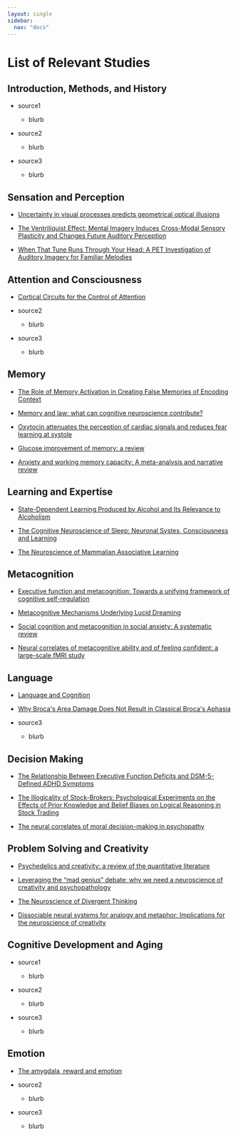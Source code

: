 ```yaml
---
layout: single
sidebar:
  nav: "docs"
---
```

# List of Relevant Studies

## Introduction, Methods, and History

* source1
  * blurb
 
* source2
  * blurb
  
* source3
  * blurb
  
## Sensation and Perception

* [Uncertainty in visual processes predicts geometrical optical illusions](https://www.sciencedirect.com/science/article/pii/S0042698903006904)
 
* [The Ventriliquist Effect: Mental Imagery Induces Cross-Modal Sensory Plasticity and Changes Future Auditory Perception](https://journals.sagepub.com/doi/pdf/10.1177/0956797617748959?casa_token=PUgBdLplIlcAAAAA:EJPWziB5Kg0BLcfcl-awNFGZOMbFylPA8U-D0J633y12qhNnseiyHTBr0fGkW-38D6WIhMR-wOlIIQ)

* [When That Tune Runs Through Your Head: A PET Investigation of Auditory Imagery for Familiar Melodies](https://academic.oup.com/cercor/article/9/7/697/270766)
  
  
## Attention and Consciousness

* [Cortical Circuits for the Control of Attention](https://www.ncbi.nlm.nih.gov/pmc/articles/PMC3709832/)
 
* source2
  * blurb
  
* source3
  * blurb
  
## Memory

* [The Role of Memory Activation in Creating False Memories of Encoding Context](https://www.ncbi.nlm.nih.gov/pmc/articles/PMC2846608/?tool=pubmed%20)
 
* [Memory and law: what can cognitive neuroscience contribute?](https://www.nature.com/articles/nn.3294)
  
* [Oxytocin attenuates the perception of cardiac signals and reduces fear learning at systole](http://eprints.leedsbeckett.ac.uk/5205/)

* [Glucose improvement of memory: a review](https://pubmed.ncbi.nlm.nih.gov/15094072/)

* [Anxiety and working memory capacity: A meta-analysis and narrative review](https://psycnet.apa.org/doiLanding?doi=10.1037%2Fbul0000051)
  
## Learning and Expertise

* [State-Dependent Learning Produced by Alcohol and Its Relevance to Alcoholism](https://link.springer.com/chapter/10.1007/978-1-4684-0895-9_8)
 
* [The Cognitive Neuroscience of Sleep: Neuronal Systes, Consciousness and Learning](http://fisio2.icb.usp.br:4882/wp-content/uploads/2016/02/Sleep_Learning_Nature_Review.pdf)
  
* [The Neuroscience of Mammalian Associative Learning](https://www.annualreviews.org/doi/full/10.1146/annurev.psych.56.091103.070213)
  
## Metacognition

* [Executive function and metacognition: Towards a unifying framework of cognitive self-regulation](https://www.researchgate.net/publication/316734947_Executive_function_and_metacognition_Towards_a_unifying_framework_of_cognitive_self-regulation)
 
* [Metacognitive Mechanisms Underlying Lucid Dreaming](https://www.jneurosci.org/content/35/3/1082)
  
* [Social cognition and metacognition in social anxiety: A systematic review](https://onlinelibrary.wiley.com/doi/pdf/10.1002/cpp.2127?casa_token=VEdmYvXNfh4AAAAA:_tTfZVGoBLDVk7l6DCddsRTeTKHEb0O89npsY4FsfUH5UkTHT76UBDaFl6VvdQ4g1bQ2NLH7Pt_OlpHI)

* [Neural correlates of metacognitive ability and of feeling confident: a large-scale fMRI study](https://academic.oup.com/scan/article/11/12/1942/2544442)
  
## Language

* [Language and Cognition](https://www.frontiersin.org/articles/10.3389/fnbeh.2014.00436/full)
 
* [Why Broca's Area Damage Does Not Result in Classical Broca's Aphasia](https://www.frontiersin.org/articles/10.3389/fnhum.2016.00249/full)
  
* source3
  * blurb

## Decision Making

* [The Relationship Between Executive Function Deficits and DSM-5-Defined ADHD Symptoms](https://journals.sagepub.com/doi/pdf/10.1177/1087054718804347?casa_token=b7vPDuy4JvoAAAAA:4ILYV3no6HvO0CtqCPVfakW-5Vn9S-DhPILx6ghoPg6K3alcPPiXFzeCgqAy57uq968Q0FVNyEA0Aw)
 
* [The Illogicality of Stock-Brokers: Psychological Experiments on the Effects of Prior Knowledge and Belief Biases on Logical Reasoning in Stock Trading](https://www.ncbi.nlm.nih.gov/pmc/articles/PMC2956684/?tool=pubmed)
  
* [The neural correlates of moral decision-making in psychopathy](https://www.nature.com/articles/mp2008104)
  
## Problem Solving and Creativity

* [Psychedelics and creativity: a review of the quantitative literature](https://peerj.com/preprints/1202v1/)
 
* [Leveraging the “mad genius” debate: why we need a neuroscience of creativity and psychopathology](https://www.frontiersin.org/articles/10.3389/fnhum.2014.00771/full)
  
* [The Neuroscience of Divergent Thinking](https://link.springer.com/content/pdf/10.1007/BF03379602.pdf)

* [Dissociable neural systems for analogy and metaphor: Implications for the neuroscience of creativity](https://onlinelibrary.wiley.com/doi/pdf/10.1111/j.2044-8295.2011.02073.x?casa_token=ApsszXhZ2TMAAAAA:YUo66EI-cCThuQiZ63i8QZmSs1PL-CGEPnsJD5pVjJD8d-rmaa0TCDbDDPrqMHwJHmHzj0vyL5eos7fG)
  
## Cognitive Development and Aging

* source1
  * blurb
 
* source2
  * blurb
  
* source3
  * blurb
 
## Emotion

* [The amygdala, reward and emotion](http://citeseerx.ist.psu.edu/viewdoc/download?doi=10.1.1.319.7918&rep=rep1&type=pdf)
 
* source2
  * blurb
  
* source3
  * blurb
  
